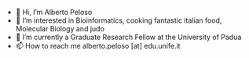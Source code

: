 - 👋 Hi, I’m Alberto Peloso
- 👀 I’m interested in Bioinformatics, cooking fantastic italian food, Molecular Biology and judo
- 🌱 I’m currently a Graduate Research Fellow at the University of Padua
- 📫 How to reach me alberto.peloso [at] edu.unife.it

<!---
albertop210/albertop210 is a ✨ special ✨ repository because its `README.md` (this file) appears on your GitHub profile.
You can click the Preview link to take a look at your changes.
--->
